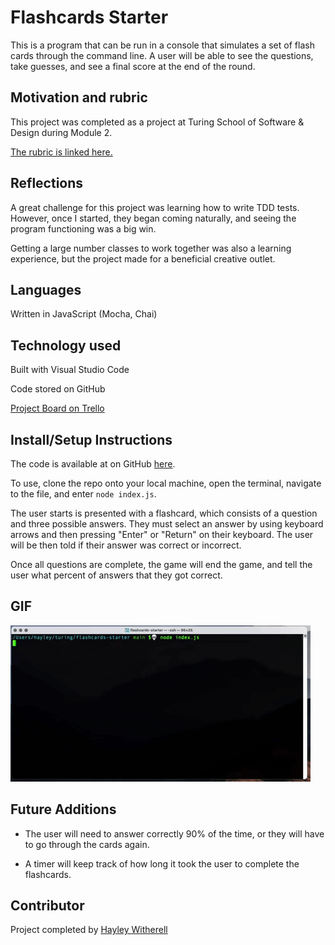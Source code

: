 # Flashcards Starter

This is a program that can be run in a console that simulates a set of flash cards through the command line. A user will be able to see the questions, take guesses, and see a final score at the end of the round.

## Motivation and rubric

This project was completed as a project at Turing School of Software & Design during Module 2.

[The rubric is linked here.](https://frontend.turing.edu/projects/flash-cards.html)

## Reflections

A great challenge for this project was learning how to write TDD tests. However, once I started, they began coming naturally, and seeing the program functioning was a big win.

Getting a large number classes to work together was also a learning experience, but the project made for a beneficial creative outlet.

## Languages

Written in JavaScript (Mocha, Chai)

## Technology used

Built with Visual Studio Code

Code stored on GitHub

[Project Board on Trello](https://trello.com/b/fNj5wUIf)

## Install/Setup Instructions

The code is available at on GitHub [here](https://github.com/hayleyw7/flashcards-starter-2).

To use, clone the repo onto your local machine, open the terminal, navigate to the file, and enter `node index.js`.

The user starts is presented with a flashcard, which consists of a question and three possible answers. They must select an answer by using keyboard arrows and then pressing "Enter" or "Return" on their keyboard. The user will be then told if their answer was correct or incorrect.

Once all questions are complete, the game will end the game, and tell the user what percent of answers that they got correct.

## GIF

![Flashcards GIF](assets/flashcards.gif) 

## Future Additions

* The user will need to answer correctly 90% of the time, or they will have to go through the cards again.

* A timer will keep track of how long it took the user to complete the flashcards.

## Contributor

Project completed by [Hayley Witherell](https://github.com/hayleyw7)
